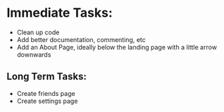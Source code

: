 # Immediate Tasks:

* Clean up code
* Add better documentation, commenting, etc
* Add an About Page, ideally below the landing page with a little arrow downwards

## Long Term Tasks:
* Create friends page
* Create settings page

